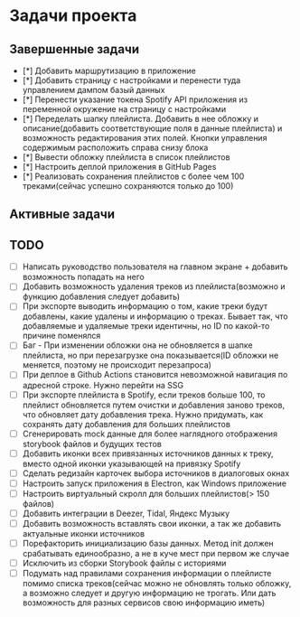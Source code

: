 # Задачи проекта

## Завершенные задачи

- [*] Добавить маршрутизацию в приложение
- [*] Добавить страницу с настройками и перенести туда управлением дампом базый данных
- [*] Перенести указание токена Spotify API приложения из переменной окружение на страницу с настройками
- [*] Переделать шапку плейлиста. Добавить в нее обложку и описание(добавить соответствующие поля в данные плейлиста) и возможность редактирования этих полей. Кнопки управления содержимым расположить справа снизу блока
- [*] Вывести обложку плейлиста в список плейлистов
- [*] Настроить деплой приложения в GitHub Pages
- [*] Реализовать сохранения плейлистов с более чем 100 треками(сейчас успешно сохраняются только до 100)

## Активные задачи

## TODO

- [ ] Написать руководство пользователя на главном экране + добавить возможность попадать на него
- [ ] Добавить возможность удаления треков из плейлиста(возможно и функцию добавления следует добавить)
- [ ] При экспорте выводить информацию о том, какие треки будут добавлены, какие удалены и информацию о треках. Бывает так, что добавляемые и удаляемые треки идентичны, но ID по какой-то причине поменялся
- [ ] Баг - При изменении обложки она не обновляется в шапке плейлиста, но при перезагрузке она показывается(ID обложки не меняется, поэтому не происходит перезапроса)
- [ ] При деплое в Github Actions становится невозможной навигация по адресной строке. Нужно перейти на SSG
- [ ] При экспорте плейлиста в Spotify, если треков больше 100, то плейлист обновляется путем очистки и добавления заново треков, что обновляет дату добавления трека. Нужно придумать, как сохранять дату добавления для больших плейлистов
- [ ] Сгенерировать mock данные для более наглядного отображения storybook файлов и будущих тестов
- [ ] Добавить иконки всех привязанных источников данных к треку, вместо одной иконки указывающей на привязку Spotify
- [ ] Сделать редизайн карточек выбора источников в диалоговых окнах
- [ ] Настроить запуск приложения в Electron, как Windows приложение
- [ ] Настроить виртуальный скролл для больших плейлистов(> 150 файлов)
- [ ] Добавить интеграции в Deezer, Tidal, Яндекс Музыку
- [ ] Добавить возможность вставлять свои иконки, а так же добавить актуальные иконки источников
- [ ] Порефакторить инициализацию базы данных. Метод init должен срабатывать единообразно, а не в куче мест при первом же случае
- [ ] Исключить из сборки Storybook файлы с историями
- [ ] Подумать над правилами сохранения информации о плейлисте помимо списка треков(сейчас можно не обновлять только обложку, а возможно следует и другую информацию не трогать. Или дать возможность для разных сервисов свою информацию иметь)